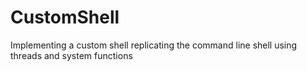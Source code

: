 # CustomShell
Implementing a custom shell replicating the command line shell using threads and system functions
